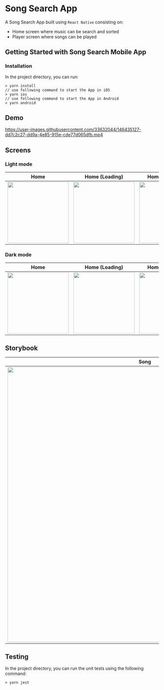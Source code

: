 # Song Search App
A Song Search App built using `React Native` consisting on:
- Home screen where music can be search and sorted
- Player screen where songs can be played

## Getting Started with Song Search Mobile App

### Installation

In the project directory, you can run:

```
> yarn install
// use following command to start the App in iOS
> yarn ios
// use following command to start the App in Android
> yarn android
```

## Demo

https://user-images.githubusercontent.com/33632044/146435127-dd7c2c27-dd9a-4e85-915e-cde77d065dfb.mp4


## Screens
### Light mode
| Home  | Home (Loading) | Home (No Results) | Home (Results) | Player |
| ------------- | ------------- | ------------- | ------------- |  ------------- |
| <img src="https://user-images.githubusercontent.com/33632044/146431483-a2336c4c-499e-48f7-af40-0a25428f0a02.png" width="200">  | <img src="https://user-images.githubusercontent.com/33632044/146432643-cce26355-33c7-41de-9288-f0950d9d7a28.png" width="200">  |<img src="https://user-images.githubusercontent.com/33632044/146432547-1cca5f64-64a9-4e50-aa59-fb34c3c14514.png" width="200">  | <img src="https://user-images.githubusercontent.com/33632044/146432446-43aa3132-f751-491f-be29-f6ca4d64d264.png" width="200">  |  <img src="https://user-images.githubusercontent.com/33632044/146432356-893a7570-daff-46bd-bb22-0d2f0190940e.png" width="200">  |


### Dark mode
| Home  | Home (Loading) | Home (No Results) | Home (Results) | Player |
| ------------- | ------------- | ------------- | ------------- |  ------------- |
| <img src="https://user-images.githubusercontent.com/33632044/146431508-c88bb5cf-a841-46a1-97af-f24099264de9.png" width="200">  | <img src="https://user-images.githubusercontent.com/33632044/146431678-2b1d2937-f70f-4d2a-b8f1-7150620d0427.png" width="200">  | <img src="https://user-images.githubusercontent.com/33632044/146431880-b680929e-362a-41ff-b200-ab7c5f7daea8.png" width="200">  | <img src="https://user-images.githubusercontent.com/33632044/146431699-c1d5f24d-4343-4b7f-9e1c-4289fd838620.png" width="200">  | <img src="https://user-images.githubusercontent.com/33632044/146432198-ec322089-c6cc-4d46-bd78-d5dfff50124e.png" width="200">  |


## Storybook

| Song  | SongPreview |
| ------------- | ------------- | 
| <img src="https://user-images.githubusercontent.com/33632044/146437130-4f8c7fb8-7732-4e21-bc58-d3e8abb06a30.gif" width="900">  | <img src="https://user-images.githubusercontent.com/33632044/146437151-20e7965c-27b4-47ab-b314-710e360a6e62.gif" width="900">  |



## Testing

In the project directory, you can run the unit tests using the following command:

```
> yarn jest
```